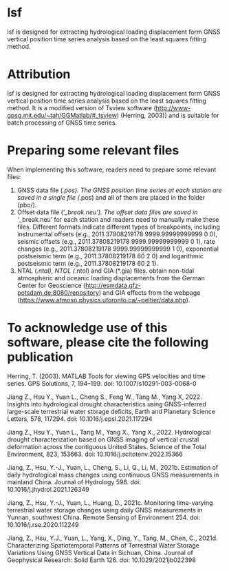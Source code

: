 # lsf
lsf is designed for extracting hydrological loading displacement form GNSS vertical position time series analysis based on the least squares fitting method.


# Attribution
lsf is designed for extracting hydrological loading displacement form GNSS vertical position time series analysis based on the least squares fitting method. It is a modified version of Tsview software (http://www-gpsg.mit.edu/~tah/GGMatlab/#_tsview) (Herring, 2003)) and is suitable for batch processing of GNSS time series.

# Preparing some relevant files
When implementing this software, readers need to prepare some relevant files:
1. GNSS data file (*.pos). The GNSS position time series at each station are saved in a single file (*.pos) and all of them are placed in the folder (pbo/).
2. Offset data file (‘*_break.neu’). The offset data files are saved in ‘*_break.neu’ for each station and readers need to manually make these files. Different formats indicate different types of breakpoints, including instrumental offsets (e.g., 2011.37808219178  9999.99999999999  0  0), seismic offsets (e.g., 2011.37808219178  9999.99999999999  0  1), rate changes (e.g., 2011.37808219178  9999.99999999999  1  0), exponential postseismic term (e.g., 2011.37808219178  60  2  0) and logarithmic postseismic term (e.g., 2011.37808219178  60  2  1).
3. NTAL (*.ntal), NTOL (*.ntol) and GIA (*.gia) files. obtain non-tidal atmospheric and oceanic loading displacements from the German Center for Geoscience (http://esmdata.gfz-potsdam.de:8080/repository) and GIA effects from the webpage (https://www.atmosp.physics.utoronto.ca/~peltier/data.php).


# To acknowledge use of this software, please cite the following publication
Herring, T. (2003). MATLAB Tools for viewing GPS velocities and time series. GPS Solutions, 7, 194–199. doi: 10.1007/s10291-003-0068-0

Jiang Z., Hsu Y., Yuan L., Cheng S., Feng W., Tang M., Yang X, 2022. Insights into hydrological drought characteristics using GNSS-inferred large-scale terrestrial water storage deficits, Earth and Planetary Science Letters, 578, 117294. doi: 10.1016/j.epsl.2021.117294

Jiang Z., Hsu Y., Yuan L., Tang M., Yang X., Yang X., 2022. Hydrological drought characterization based on GNSS imaging of vertical crustal deformation across the contiguous United States. Science of the Total Environment, 823, 153663. doi: 10.1016/j.scitotenv.2022.15366

Jiang, Z., Hsu, Y.-J., Yuan, L., Cheng, S., Li, Q., Li, M., 2021b. Estimation of daily hydrological mass changes using continuous GNSS measurements in mainland China. Journal of Hydrology 598. doi: 10.1016/j.jhydrol.2021.126349

Jiang, Z., Hsu, Y.-J., Yuan, L., Huang, D., 2021c. Monitoring time-varying terrestrial water storage changes using daily GNSS measurements in Yunnan, southwest China. Remote Sensing of Environment 254. doi: 10.1016/j.rse.2020.112249

Jiang, Z., Hsu, Y.J., Yuan, L., Yang, X., Ding, Y., Tang, M., Chen, C., 2021d. Characterizing Spatiotemporal Patterns of Terrestrial Water Storage Variations Using GNSS Vertical Data in Sichuan, China. Journal of Geophysical Research: Solid Earth 126. doi: 10.1029/2021jb022398
